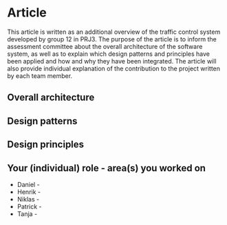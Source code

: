 # Article

This article is written as an additional overview of the traffic control system developed by group 12 in PRJ3. 
The purpose of the article is to inform the assessment committee about the overall architecture of the software system, 
as well as to explain which design patterns and principles have been applied and how and why they have been integrated. 
The article will also provide individual explanation of the contribution to the project written by each team member.

## Overall architecture



## Design patterns



## Design principles



## Your (individual) role - area(s) you worked on

* Daniel - 
* Henrik - 
* Niklas - 
* Patrick -
* Tanja -  